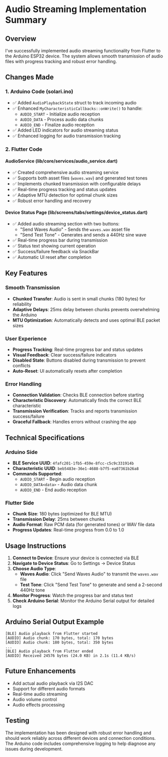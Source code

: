 # Audio Streaming Implementation Summary

## Overview
I've successfully implemented audio streaming functionality from Flutter to the Arduino ESP32 device. The system allows smooth transmission of audio files with progress tracking and robust error handling.

## Changes Made

### 1. Arduino Code (solari.ino)
- ✅ Added `AudioPlaybackState` struct to track incoming audio
- ✅ Enhanced `MyCharacteristicCallbacks::onWrite()` to handle:
  - `AUDIO_START` - Initialize audio reception
  - `AUDIO_DATA` - Process audio data chunks
  - `AUDIO_END` - Finalize audio reception
- ✅ Added LED indicators for audio streaming status
- ✅ Enhanced logging for audio transmission tracking

### 2. Flutter Code

#### AudioService (lib/core/services/audio_service.dart)
- ✅ Created comprehensive audio streaming service
- ✅ Supports both asset files (`waves.wav`) and generated test tones
- ✅ Implements chunked transmission with configurable delays
- ✅ Real-time progress tracking and status updates
- ✅ Adaptive MTU detection for optimal chunk sizes
- ✅ Robust error handling and recovery

#### Device Status Page (lib/screens/tabs/settings/device_status.dart)
- ✅ Added audio streaming section with two buttons:
  - "Send Waves Audio" - Sends the `waves.wav` asset file
  - "Send Test Tone" - Generates and sends a 440Hz sine wave
- ✅ Real-time progress bar during transmission
- ✅ Status text showing current operation
- ✅ Success/failure feedback via SnackBar
- ✅ Automatic UI reset after completion

## Key Features

### Smooth Transmission
- **Chunked Transfer**: Audio is sent in small chunks (180 bytes) for reliability
- **Adaptive Delays**: 25ms delay between chunks prevents overwhelming the Arduino
- **MTU Optimization**: Automatically detects and uses optimal BLE packet sizes

### User Experience
- **Progress Tracking**: Real-time progress bar and status updates
- **Visual Feedback**: Clear success/failure indicators
- **Disabled State**: Buttons disabled during transmission to prevent conflicts
- **Auto-Reset**: UI automatically resets after completion

### Error Handling
- **Connection Validation**: Checks BLE connection before starting
- **Characteristic Discovery**: Automatically finds the correct BLE characteristic
- **Transmission Verification**: Tracks and reports transmission success/failure
- **Graceful Fallback**: Handles errors without crashing the app

## Technical Specifications

### Arduino Side
- **BLE Service UUID**: `4fafc201-1fb5-459e-8fcc-c5c9c331914b`
- **Characteristic UUID**: `beb5483e-36e1-4688-b7f5-ea07361b26a8`
- **Commands Supported**:
  - `AUDIO_START` - Begin audio reception
  - `AUDIO_DATA<data>` - Audio data chunk
  - `AUDIO_END` - End audio reception

### Flutter Side
- **Chunk Size**: 180 bytes (optimized for BLE MTU)
- **Transmission Delay**: 25ms between chunks
- **Audio Format**: Raw PCM data (for generated tones) or WAV file data
- **Progress Updates**: Real-time progress from 0.0 to 1.0

## Usage Instructions

1. **Connect to Device**: Ensure your device is connected via BLE
2. **Navigate to Device Status**: Go to Settings → Device Status
3. **Choose Audio Type**:
   - **Waves Audio**: Click "Send Waves Audio" to transmit the `waves.wav` file
   - **Test Tone**: Click "Send Test Tone" to generate and send a 2-second 440Hz tone
4. **Monitor Progress**: Watch the progress bar and status text
5. **Check Arduino Serial**: Monitor the Arduino Serial output for detailed logs

## Arduino Serial Output Example
```
[BLE] Audio playback from Flutter started
[AUDIO] Audio chunk: 170 bytes, total: 170 bytes
[AUDIO] Audio chunk: 180 bytes, total: 350 bytes
...
[BLE] Audio playback from Flutter ended
[AUDIO] Received 24576 bytes (24.0 KB) in 2.1s (11.4 KB/s)
```

## Future Enhancements
- Add actual audio playback via I2S DAC
- Support for different audio formats
- Real-time audio streaming
- Audio volume control
- Audio effects processing

## Testing
The implementation has been designed with robust error handling and should work reliably across different devices and connection conditions. The Arduino code includes comprehensive logging to help diagnose any issues during development.
